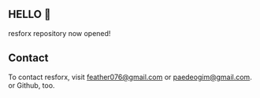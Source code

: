 ## HELLO 🎉
resforx repository now opened!

## Contact
To contact resforx, visit <feather076@gmail.com> or <paedeogim@gmail.com>. or Github, too.
